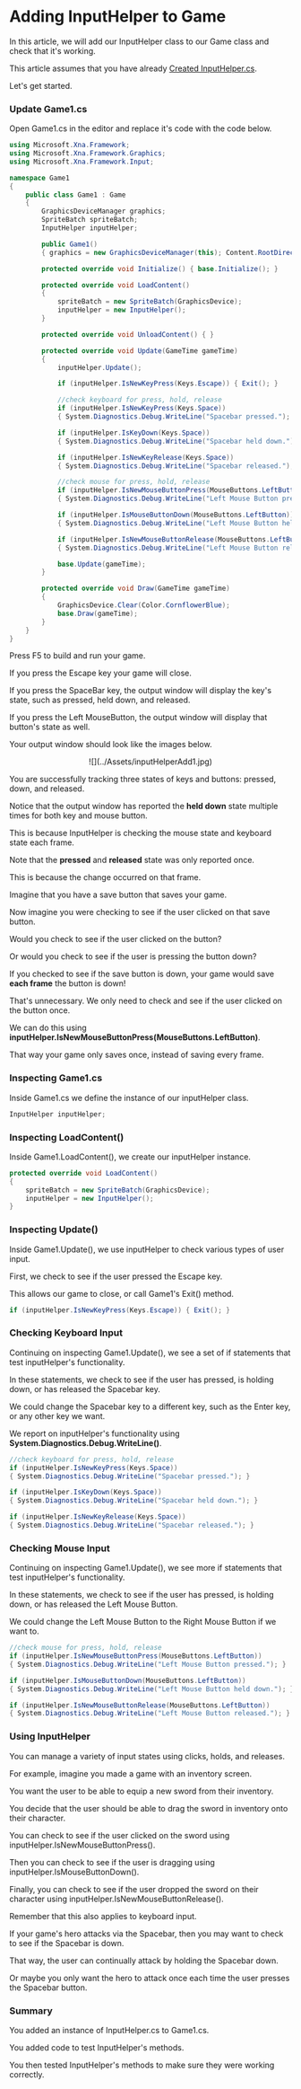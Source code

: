 


# Adding InputHelper to Game


In this article, we will add our InputHelper class to our Game class and check that it's working.

This article assumes that you have already [Created InputHelper.cs](InputHelperCreate.md).

Let's get started.


### Update Game1.cs


Open Game1.cs in the editor and replace it's code with the code below.


```cs
using Microsoft.Xna.Framework;
using Microsoft.Xna.Framework.Graphics;
using Microsoft.Xna.Framework.Input;

namespace Game1
{
    public class Game1 : Game
    {
        GraphicsDeviceManager graphics;
        SpriteBatch spriteBatch;
        InputHelper inputHelper;

        public Game1()
        { graphics = new GraphicsDeviceManager(this); Content.RootDirectory = "Content"; }

        protected override void Initialize() { base.Initialize(); }

        protected override void LoadContent()
        {
            spriteBatch = new SpriteBatch(GraphicsDevice);
            inputHelper = new InputHelper();
        }

        protected override void UnloadContent() { }

        protected override void Update(GameTime gameTime)
        {
            inputHelper.Update();

            if (inputHelper.IsNewKeyPress(Keys.Escape)) { Exit(); }

            //check keyboard for press, hold, release
            if (inputHelper.IsNewKeyPress(Keys.Space))
            { System.Diagnostics.Debug.WriteLine("Spacebar pressed."); }

            if (inputHelper.IsKeyDown(Keys.Space))
            { System.Diagnostics.Debug.WriteLine("Spacebar held down."); }

            if (inputHelper.IsNewKeyRelease(Keys.Space))
            { System.Diagnostics.Debug.WriteLine("Spacebar released."); }

            //check mouse for press, hold, release
            if (inputHelper.IsNewMouseButtonPress(MouseButtons.LeftButton))
            { System.Diagnostics.Debug.WriteLine("Left Mouse Button pressed."); }

            if (inputHelper.IsMouseButtonDown(MouseButtons.LeftButton))
            { System.Diagnostics.Debug.WriteLine("Left Mouse Button held down."); }

            if (inputHelper.IsNewMouseButtonRelease(MouseButtons.LeftButton))
            { System.Diagnostics.Debug.WriteLine("Left Mouse Button released."); }

            base.Update(gameTime);
        }

        protected override void Draw(GameTime gameTime)
        {
            GraphicsDevice.Clear(Color.CornflowerBlue);
            base.Draw(gameTime);
        }
    }
}
```	


Press F5 to build and run your game.

If you press the Escape key your game will close.

If you press the SpaceBar key, the output window will display the key's state, such as pressed, held down, and released.

If you press the Left MouseButton, the output window will display that button's state as well.

Your output window should look like the images below.


<center>![](../Assets/inputHelperAdd1.jpg)</center>


You are successfully tracking three states of keys and buttons: pressed, down, and released.

Notice that the output window has reported the **held down** state multiple times for both key and mouse button.

This is because InputHelper is checking the mouse state and keyboard state each frame.

Note that the **pressed** and **released** state was only reported once.

This is because the change occurred on that frame.


Imagine that you have a save button that saves your game.

Now imagine you were checking to see if the user clicked on that save button.

Would you check to see if the user clicked on the button? 

Or would you check to see if the user is pressing the button down?


If you checked to see if the save button is down, your game would save **each frame** the button is down!

That's unnecessary. We only need to check and see if the user clicked on the button once.

We can do this using **inputHelper.IsNewMouseButtonPress(MouseButtons.LeftButton)**.

That way your game only saves once, instead of saving every frame.


### Inspecting Game1.cs


Inside Game1.cs we define the instance of our inputHelper class.


```cs
InputHelper inputHelper;
```	


### Inspecting LoadContent()


Inside Game1.LoadContent(), we create our inputHelper instance.


```cs
protected override void LoadContent()
{
	spriteBatch = new SpriteBatch(GraphicsDevice);
	inputHelper = new InputHelper();
}
```	


### Inspecting Update()


Inside Game1.Update(), we use inputHelper to check various types of user input.

First, we check to see if the user pressed the Escape key.

This allows our game to close, or call Game1's Exit() method.


```cs
if (inputHelper.IsNewKeyPress(Keys.Escape)) { Exit(); }
```	


### Checking Keyboard Input


Continuing on inspecting Game1.Update(), we see a set of if statements that test inputHelper's functionality.

In these statements, we check to see if the user has pressed, is holding down, or has released the Spacebar key.

We could change the Spacebar key to a different key, such as the Enter key, or any other key we want.

We report on inputHelper's functionality using **System.Diagnostics.Debug.WriteLine()**.


```cs
//check keyboard for press, hold, release
if (inputHelper.IsNewKeyPress(Keys.Space))
{ System.Diagnostics.Debug.WriteLine("Spacebar pressed."); }

if (inputHelper.IsKeyDown(Keys.Space))
{ System.Diagnostics.Debug.WriteLine("Spacebar held down."); }

if (inputHelper.IsNewKeyRelease(Keys.Space))
{ System.Diagnostics.Debug.WriteLine("Spacebar released."); }
```	


### Checking Mouse Input


Continuing on inspecting Game1.Update(), we see more if statements that test inputHelper's functionality.

In these statements, we check to see if the user has pressed, is holding down, or has released the Left Mouse Button.

We could change the Left Mouse Button to the Right Mouse Button if we want to.


```cs
//check mouse for press, hold, release
if (inputHelper.IsNewMouseButtonPress(MouseButtons.LeftButton))
{ System.Diagnostics.Debug.WriteLine("Left Mouse Button pressed."); }

if (inputHelper.IsMouseButtonDown(MouseButtons.LeftButton))
{ System.Diagnostics.Debug.WriteLine("Left Mouse Button held down."); }

if (inputHelper.IsNewMouseButtonRelease(MouseButtons.LeftButton))
{ System.Diagnostics.Debug.WriteLine("Left Mouse Button released."); }
```	


### Using InputHelper


You can manage a variety of input states using clicks, holds, and releases.


For example, imagine you made a game with an inventory screen.

You want the user to be able to equip a new sword from their inventory.

You decide that the user should be able to drag the sword in inventory onto their character.


You can check to see if the user clicked on the sword using inputHelper.IsNewMouseButtonPress().

Then you can check to see if the user is dragging using inputHelper.IsMouseButtonDown().

Finally, you can check to see if the user dropped the sword on their character using inputHelper.IsNewMouseButtonRelease().


Remember that this also applies to keyboard input.

If your game's hero attacks via the Spacebar, then you may want to check to see if the Spacebar is down.

That way, the user can continually attack by holding the Spacebar down.

Or maybe you only want the hero to attack once each time the user presses the Spacebar button.


### Summary


You added an instance of InputHelper.cs to Game1.cs.

You added code to test InputHelper's methods.

You then tested InputHelper's methods to make sure they were working correctly.



